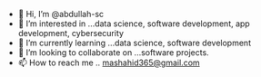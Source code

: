 - 👋 Hi, I’m @abdullah-sc
- 👀 I’m interested in ...data science, software development, app development, cybersecurity
- 🌱 I’m currently learning ...data science, software development
- 💞️ I’m looking to collaborate on ...software projects.
- 📫 How to reach me ..  mashahid365@gmail.com

<!---
abdullah-sc/abdullah-sc is a ✨ special ✨ repository because its `README.md` (this file) appears on your GitHub profile.
You can click the Preview link to take a look at your changes.
--->
